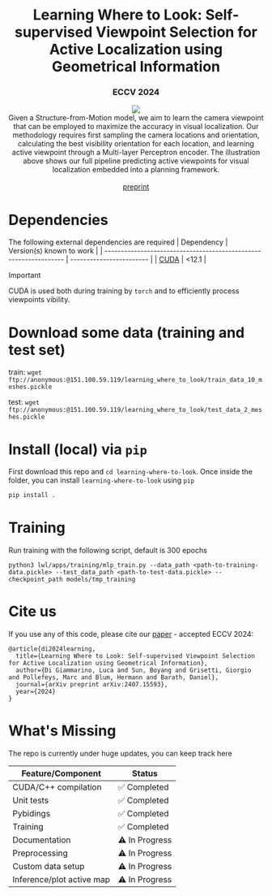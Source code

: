 <div align="center">
    <h1>Learning Where to Look: Self-supervised Viewpoint Selection for Active Localization using Geometrical Information</h1>
    <h3>ECCV 2024</h3>
    <div align="center">
        <a href="https://github.com/rvp-group/learning-where-to-look"><img src="assets/pipeline.png"/></a>   
    </div>
    Given a Structure-from-Motion model, we aim to learn the camera viewpoint that can be employed to maximize the accuracy in visual localization. 
    Our methodology requires first sampling the camera locations and orientation, calculating the best visibility orientation for each location,
    and learning active viewpoint through a Multi-layer Perceptron encoder. The illustration above shows our full pipeline predicting active viewpoints for visual 
    localization embedded into a planning framework.
    <br />   
    <br />   
    <a href="https://arxiv.org/abs/2407.15593">preprint</a>
</div>


# Dependencies
The following external dependencies are required
| Dependency                                                        | Version(s) known to work |
| ----------------------------------------------------------------- | ------------------------ |
| [CUDA](https://developer.nvidia.com/cuda-12-1-0-download-archive) | <12.1                    |

>[!IMPORTANT]
 >CUDA is used both during training by `torch` and to efficiently process viewpoints vibility. 


# Download some data (training and test set)
train: ```wget ftp://anonymous:@151.100.59.119/learning_where_to_look/train_data_10_meshes.pickle```

test: ```wget ftp://anonymous:@151.100.59.119/learning_where_to_look/test_data_2_meshes.pickle```


# Install (local) via `pip`

First download this repo and `cd learning-where-to-look`. Once inside the folder, you can install `learning-where-to-look` using `pip`
```bash
pip install .
```

# Training
Run training with the following script, default is 300 epochs

```python3 lwl/apps/training/mlp_train.py --data_path <path-to-training-data.pickle> --test_data_path <path-to-test-data.pickle> --checkpoint_path models/tmp_training```

# Cite us
If you use any of this code, please cite our <a href="https://arxiv.org/abs/2407.15593">paper</a> - accepted ECCV 2024:

```
@article{di2024learning,
  title={Learning Where to Look: Self-supervised Viewpoint Selection for Active Localization using Geometrical Information},
  author={Di Giammarino, Luca and Sun, Boyang and Grisetti, Giorgio and Pollefeys, Marc and Blum, Hermann and Barath, Daniel},
  journal={arXiv preprint arXiv:2407.15593},
  year={2024}
}
```

# What's Missing
The repo is currently under huge updates, you can keep track here

| Feature/Component         | Status        |
| ------------------------- | ------------- |
| CUDA/C++ compilation      | ✅ Completed   |
| Unit tests                | ✅ Completed   |
| Pybidings                 | ✅ Completed   |
| Training                  | ✅ Completed   |
| Documentation             | ⚠️ In Progress |
| Preprocessing             | ⚠️ In Progress |
| Custom data setup         | ⚠️ In Progress |
| Inference/plot active map | ⚠️ In Progress |